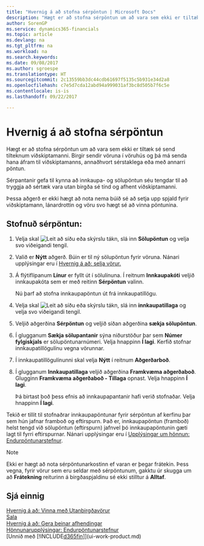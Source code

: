 ```yaml
---
title: "Hvernig á að stofna sérpöntun | Microsoft Docs"
description: "Hægt er að stofna sérpöntun um að vara sem ekki er tiltæk sé send tilteknum viðskiptamanni. Birgir sendir vöruna í vöruhús og þá má senda hana áfram til viðskiptamanns, annaðhvort sérstaklega eða með annarri pöntun."
author: SorenGP
ms.service: dynamics365-financials
ms.topic: article
ms.devlang: na
ms.tgt_pltfrm: na
ms.workload: na
ms.search.keywords: 
ms.date: 09/08/2017
ms.author: sgroespe
ms.translationtype: HT
ms.sourcegitcommit: 2c13559bb3dc44cdb61697f5135c5b931e34d2a8
ms.openlocfilehash: c7e5d7cda12abd94a999031af3bc8d505b7f6c5e
ms.contentlocale: is-is
ms.lasthandoff: 09/22/2017

---
```

# <a name="how-to-create-special-orders"></a>Hvernig á að stofna sérpöntun
Hægt er að stofna sérpöntun um að vara sem ekki er tiltæk sé send tilteknum viðskiptamanni. Birgir sendir vöruna í vöruhús og þá má senda hana áfram til viðskiptamanns, annaðhvort sérstaklega eða með annarri pöntun.  

Sérpantanir gefa til kynna að innkaupa- og sölupöntun séu tengdar til að tryggja að sértæk vara utan birgða sé tínd og afhent viðskiptamanni.  

Þessa aðgerð er ekki hægt að nota nema búið sé að setja upp spjald fyrir viðskiptamann, lánardrottin og vöru svo hægt sé að vinna pöntunina.  

## <a name="to-create-a-special-order"></a>Stofnuð sérpöntun:  
1.  Velja skal ![Leit að síðu eða skýrslu](media/ui-search/search_small.png "Leit að síðu eða skýrslu táknið") tákn, slá inn **Sölupöntun** og velja svo viðeigandi tengil.  
2. Valið er **Nýtt** aðgerð. Búin er til ný  sölupöntun fyrir vöruna. Nánari upplýsingar eru í [Hvernig á að: selja vörur.](sales-how-sell-products.md)
3.  Á flýtiflipanum **Línur** er fyllt út í sölulínuna. Í reitnum **Innkaupakóti** veljið innkaupakóta sem er með reitinn **Sérpöntun** valinn.

    Nú þarf að stofna innkaupapöntun út frá innkaupatillögu.  
4. Velja skal ![Leit að síðu eða skýrslu](media/ui-search/search_small.png "Leit að síðu eða skýrslu táknið") tákn, slá inn **innkaupatillaga** og velja svo viðeigandi tengil.  
5. Veljið aðgerðina **Sérpöntun** og veljið síðan aðgerðina **sækja sölupöntun**.  
6.  Í glugganum **Sækja sölupantanir** sýna niðurstöður þar sem **Númer fylgiskjals** er sölupöntunarnúmeri. Velja hnappinn **Í lagi**. Kerfið stofnar innkaupatillögulínu vegna vörunnar.  
7.  Í innkaupatillögulínunni skal velja **Nýtt** í reitnum **Aðgerðarboð**.  
8.  Í glugganum **Innkaupatillaga** veljið aðgerðina **Framkvæma aðgerðaboð**. Glugginn **Framkvæma aðgerðaboð - Tillaga** opnast. Velja hnappinn **Í lagi**.  

    Þá birtast boð þess efnis að innkaupapantanir hafi verið stofnaðar. Velja hnappinn **Í lagi**.  

Tekið er tillit til stofnaðrar innkaupapöntunar fyrir sérpöntun af kerfinu þar sem hún jafnar framboð og eftirspurn. Það er, innkaupapöntun (framboð) helst tengd við sölupöntun (eftirspurn) jafnvel þó innkaupapöntunin gæti lagt til fyrri eftirspurnar. Nánari upplýsingar eru í [Upplýsingar um hönnun: Endurpöntunarstefnur](design-details-reservation-order-tracking-and-action-messaging.md).  

> [!NOTE]  
>  Ekki er hægt að nota sérpöntunarkostinn ef varan er þegar frátekin. Þess vegna, fyrir vörur sem eru seldar með sérpöntunum, gakktu úr skugga um að **Frátekning** reiturinn á birgðaspjaldinu sé ekki stilltur á **Alltaf**.  

## <a name="see-also"></a>Sjá einnig  
[Hvernig á að: Vinna með Utanbirgðavörur](inventory-how-work-nonstock-items.md)  
[Sala](sales-manage-sales.md)  
[Hvernig á að: Gera beinar afhendingar](sales-how-drop-shipment.md)   
[Hönnunarupplýsingar: Endurpöntunarstefnur](design-details-reservation-order-tracking-and-action-messaging.md)  
[Unnið með [!INCLUDE[d365fin](includes/d365fin_md.md)]](ui-work-product.md)

